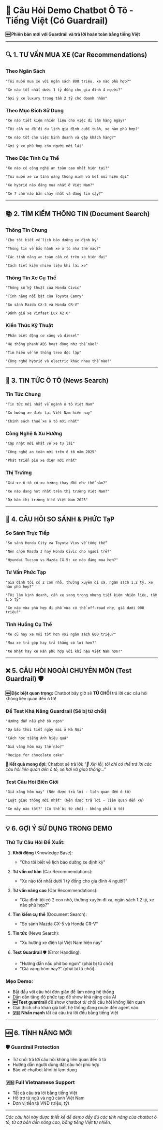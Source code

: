 # 🚗 Câu Hỏi Demo Chatbot Ô Tô - Tiếng Việt (Có Guardrail)

**🆕 Phiên bản mới với Guardrail và trả lời hoàn toàn bằng tiếng Việt**

---

## 🔍 1. TƯ VẤN MUA XE (Car Recommendations)

### Theo Ngân Sách
```
"Tôi muốn mua xe với ngân sách 800 triệu, xe nào phù hợp?"
```

```
"Xe nào tốt nhất dưới 1 tỷ đồng cho gia đình 4 người?"
```

```
"Gợi ý xe luxury trong tầm 2 tỷ cho doanh nhân"
```

### Theo Mục Đích Sử Dụng
```
"Xe nào tiết kiệm nhiên liệu cho việc đi làm hàng ngày?"
```

```
"Tôi cần xe để đi du lịch gia đình cuối tuần, xe nào phù hợp?"
```

```
"Xe nào tốt cho việc kinh doanh và gặp khách hàng?"
```

```
"Gợi ý xe phù hợp cho người mới lái"
```

### Theo Đặc Tính Cụ Thể
```
"Xe nào có công nghệ an toàn cao nhất hiện tại?"
```

```
"Tôi muốn xe có tính năng thông minh và kết nối hiện đại"
```

```
"Xe hybrid nào đáng mua nhất ở Việt Nam?"
```

```
"Xe 7 chỗ nào bán chạy nhất và đáng tin cậy?"
```

---

## 📚 2. TÌM KIẾM THÔNG TIN (Document Search)

### Thông Tin Chung
```
"Cho tôi biết về lịch bảo dưỡng xe định kỳ"
```

```
"Thông tin về bảo hành xe ô tô như thế nào?"
```

```
"Các tính năng an toàn cần có trên xe hiện đại"
```

```
"Cách tiết kiệm nhiên liệu khi lái xe"
```

### Thông Tin Xe Cụ Thể
```
"Thông số kỹ thuật của Honda Civic"
```

```
"Tính năng nổi bật của Toyota Camry"
```

```
"So sánh Mazda CX-5 và Honda CR-V"
```

```
"Đánh giá xe Vinfast Lux A2.0"
```

### Kiến Thức Kỹ Thuật
```
"Phân biệt động cơ xăng và diesel"
```

```
"Hệ thống phanh ABS hoạt động như thế nào?"
```

```
"Tìm hiểu về hệ thống treo độc lập"
```

```
"Công nghệ hybrid và electric khác nhau thế nào?"
```

---

## 📰 3. TIN TỨC Ô TÔ (News Search)

### Tin Tức Chung
```
"Tin tức mới nhất về ngành ô tô Việt Nam"
```

```
"Xu hướng xe điện tại Việt Nam hiện nay"
```

```
"Chính sách thuế xe ô tô mới nhất"
```

### Công Nghệ & Xu Hướng
```
"Cập nhật mới nhất về xe tự lái"
```

```
"Công nghệ an toàn mới trên ô tô năm 2025"
```

```
"Phát triển pin xe điện mới nhất"
```

### Thị Trường
```
"Giá xe ô tô có xu hướng thay đổi như thế nào?"
```

```
"Xe nào đang hot nhất trên thị trường Việt Nam?"
```

```
"Dự báo thị trường ô tô Việt Nam 2025"
```

---

## 🎯 4. CÂU HỎI SO SÁNH & PHỨC TạP

### So Sánh Trực Tiếp
```
"So sánh Honda City và Toyota Vios về tổng thể"
```

```
"Nên chọn Mazda 3 hay Honda Civic cho người trẻ?"
```

```
"Hyundai Tucson vs Mazda CX-5: xe nào đáng mua hơn?"
```

### Tư Vấn Phức Tạp
```
"Gia đình tôi có 2 con nhỏ, thường xuyên đi xa, ngân sách 1.2 tỷ, xe nào phù hợp?"
```

```
"Tôi làm kinh doanh, cần xe sang trọng nhưng tiết kiệm nhiên liệu, tầm 1.5 tỷ"
```

```
"Xe nào vừa phù hợp đi phố vừa có thể off-road nhẹ, giá dưới 900 triệu?"
```

### Tình Huống Cụ Thể
```
"Xe cũ hay xe mới tốt hơn với ngân sách 600 triệu?"
```

```
"Mua xe trả góp hay trả thẳng có lợi hơn?"
```

```
"Xe Nhật hay xe Hàn phù hợp với khí hậu Việt Nam hơn?"
```

---

## ❌ 5. CÂU HỎI NGOÀI CHUYÊN MÔN (Test Guardrail) 🛡️

**🆕 Đặc biệt quan trọng:** Chatbot bây giờ sẽ **TỪ CHỐI** trả lời các câu hỏi không liên quan đến ô tô!

### Để Test Khả Năng Guardrail (Sẽ bị từ chối)
```
"Hướng dẫn nấu phở bò ngon"
```

```
"Dự báo thời tiết ngày mai ở Hà Nội"
```

```
"Cách học tiếng Anh hiệu quả"
```

```
"Giá vàng hôm nay thế nào?"
```

```
"Recipe for chocolate cake"
```

**🎯 Kết quả mong đợi:** 
Chatbot sẽ trả lời: *"🚫 Xin lỗi, tôi chỉ có thể trả lời các câu hỏi liên quan đến ô tô, xe hơi và giao thông..."*

### Test Câu Hỏi Biên Giới
```
"Giá xăng hôm nay" (Nên được trả lời - liên quan đến ô tô)
```

```
"Luật giao thông mới nhất" (Nên được trả lời - liên quan đến xe)
```

```
"Xe máy nào tốt?" (Có thể bị từ chối - không phải ô tô)
```

---

## 💡 6. GỢI Ý SỬ DỤNG TRONG DEMO

### **Thứ Tự Câu Hỏi Đề Xuất:**

1. **Khởi động** (Knowledge Base):
   - "Cho tôi biết về lịch bảo dưỡng xe định kỳ"

2. **Tư vấn cơ bản** (Car Recommendations):
   - "Xe nào tốt nhất dưới 1 tỷ đồng cho gia đình 4 người?"

3. **Tư vấn nâng cao** (Car Recommendations):
   - "Gia đình tôi có 2 con nhỏ, thường xuyên đi xa, ngân sách 1.2 tỷ, xe nào phù hợp?"

4. **Tìm kiếm cụ thể** (Document Search):
   - "So sánh Mazda CX-5 và Honda CR-V"

5. **Tin tức** (News Search):
   - "Xu hướng xe điện tại Việt Nam hiện nay"

6. **Test Guardrail** 🛡️ (Error Handling):
   - "Hướng dẫn nấu phở bò ngon" (phải bị từ chối)
   - "Giá vàng hôm nay?" (phải bị từ chối)

### **Mẹo Demo:**
- Bắt đầu với câu hỏi đơn giản để làm nóng hệ thống
- Dần dần tăng độ phức tạp để show khả năng của AI
- **🆕 Test guardrail** để show chatbot từ chối câu hỏi không liên quan
- Giải thích cho khán giả biết hệ thống đang route đến agent nào
- **🇻🇳 Nhấn mạnh** tất cả câu trả lời đều bằng tiếng Việt

---

## 🆕 6. TÍNH NĂNG MỚI

### **🛡️ Guardrail Protection**
- Từ chối trả lời câu hỏi không liên quan đến ô tô
- Hướng dẫn người dùng đặt câu hỏi phù hợp
- Bảo vệ chatbot khỏi bị lạm dụng

### **🇻🇳 Full Vietnamese Support** 
- Tất cả câu trả lời bằng tiếng Việt
- Hỗ trợ từ ngữ và ngữ cảnh Việt Nam
- Đơn vị tiền tệ VNĐ (triệu, tỷ)

---

*Các câu hỏi này được thiết kế để demo đầy đủ các tính năng của chatbot ô tô, từ cơ bản đến nâng cao, bằng tiếng Việt tự nhiên.*
